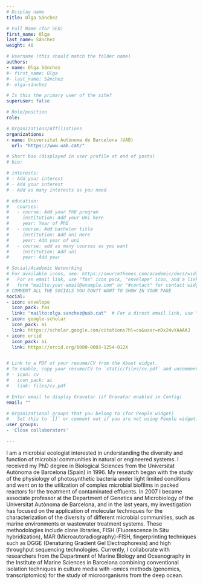 ```yaml
---
# Display name
title: Olga Sánchez  

# Full Name (for SEO)
first_name: Olga
last_name: Sánchez
weight: 40

# Username (this should match the folder name)
authors:  
- name: Olga Sánchez
#- first_name: Olga
#- last_name: Sánchez
#- olga-sánchez  

# Is this the primary user of the site?
superuser: false  

# Role/position
role: 

# Organizations/Affiliations
organizations:  
- name: Universitat Autònoma de Barcelona (UAB)  
  url: "https://www.uab.cat/"  

# Short bio (displayed in user profile at end of posts)
# bio: 

# interests:  
# - Add your interest  
# - Add your interest  
# - Add as many interests as you need  

# education:  
#   courses:  
#   - course: Add your PhD program  
#     institution: Add your Uni here  
#     year: Year of PhD  
#   - course: Add bachelor title  
#     institution: Add Uni Here  
#     year: Add year of uni  
#   - course: add as many courses as you want  
#     institution: Add uni  
#     year: Add year  

# Social/Academic Networking
# For available icons, see: https://sourcethemes.com/academic/docs/widgets/#icons
#   For an email link, use "fas" icon pack, "envelope" icon, and a link in the
#   form "mailto:your-email@example.com" or "#contact" for contact widget.
# COMMENT ALL THE SOCIALS YOU DON?T WANT TO SHOW IN YOUR PAGE
social:
- icon: envelope
  icon_pack: fas
  link: "mailto:olga.sanchez@uab.cat"  # For a direct email link, use "mailto:test@example.org".
- icon: google-scholar
  icon_pack: ai
  link: https://scholar.google.com/citations?hl=ca&user=nDx24vYAAAAJ
- icon: orcid
  icon_pack: ai
  link: https://orcid.org/0000-0003-1254-012X


# Link to a PDF of your resume/CV from the About widget.
# To enable, copy your resume/CV to `static/files/cv.pdf` and uncomment the lines below.
# - icon: cv
#   icon_pack: ai
#   link: files/cv.pdf

# Enter email to display Gravatar (if Gravatar enabled in Config)
email: ""

# Organizational groups that you belong to (for People widget)
#   Set this to `[]` or comment out if you are not using People widget.
user_groups:   
- 'Close collaborators'  

---
```

I  am a microbial ecologist interested in understanding the diversity and function of  microbial communities in natural or engineered systems. I received my PhD degree in Biological Sciences from the Universitat Autònoma de Barcelona (Spain) in 1996. My research began with the study of the physiology of photosynthetic bacteria under light limited conditions and went on to the utilization of complex microbial biofilms in packed reactors for the treatment of contaminated effluents. In 2007 I became associate professor at the Department of Genetics and Microbiology of the Universitat Autònoma de Barcelona, and in the last years, my investigation has focused on the application of molecular techniques for the characterization of the diversity of different  microbial communities, such as marine environments or wastewater treatment systems. These methodologies include clone libraries, FISH (Fluorescence In Situ hybridization), MAR (Microautoradiography)-FISH, fingerprinting techniques such as DGGE (Denaturing Gradient Gel Electrophoresis) and high throughput sequencing technologies. Currently, I collaborate with researchers from the Department of Marine Biology and Oceanography in the Institute of Marine Sciences in Barcelona combining conventional isolation techniques in culture media with -omics methods (genomics, transcriptomics) for the study of microorganisms from the deep ocean.  

